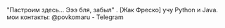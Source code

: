 "Пастроим здесь...
Эээ бля, забыл" 
.       [Жак Фреско]
учу Python и Java.
мои контакты:
@povkomaru - Telegram

